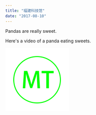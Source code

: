 ```yaml
---
title: "福建科技馆"
date: "2017-08-10"
---
```


Pandas are really sweet.

Here's a video of a panda eating sweets.

![logo](/logo.png)
